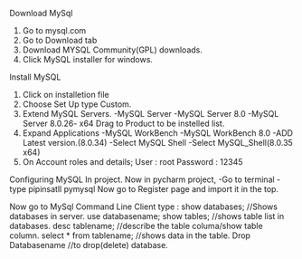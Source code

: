 
Download MySql
1. Go to mysql.com
2. Go to Download tab
3. Download MYSQL Community(GPL) downloads.
4. Click MySQL installer for windows.

Install MySQL
1. Click on installetion file
2. Choose Set Up type Custom.
3. Extend MySQL Servers.
	-MySQL Server
		-MySQL Server 8.0
			-MySQL Server 8.0.26- x64
				Drag to Product to be instelled list.
4. Expand Applications
	-MySQL WorkBench
		-MySQL WorkBench 8.0
			-ADD Latest version.(8.0.34)
	-Select MySQL Shell
		-Select MySQL_Shell(8.0.35 x64)
5. On Account roles and details;
	User : root
	Password : 12345

Configuring MySQL In project.
Now in pycharm project,
-Go to terminal
	-type pipinsatll pymysql
Now go to Register page and import it in the top.


Now go to MySql Command Line Client
	type : show databases; //Shows databases in server.
		use databasename;
		show tables; //shows table list in databases.
		desc tablename; //describe the table columa/show table column.
		select *  from tablename; //shows data in the table.
		Drop Databasename //to drop(delete) database.
	
